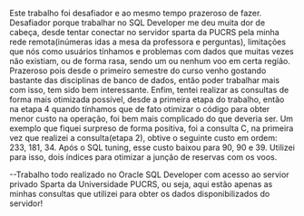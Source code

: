 Este trabalho foi desafiador e ao mesmo tempo prazeroso de fazer. Desafiador
porque trabalhar no SQL Developer me deu muita dor de cabeça, desde tentar
conectar no servidor sparta da PUCRS pela minha rede remota(inúmeras idas a
mesa da professora e perguntas), limitações que nós como usuários tínhamos e
problemas com dados que muitas vezes não existiam, ou de forma rasa, sendo um
ou nenhum voo em certa região. Prazeroso pois desde o primeiro semestre do curso
venho gostando bastante das disciplinas de banco de dados, então poder trabalhar
mais com isso, tem sido bem interessante. Enfim, tentei realizar as consultas de
forma mais otimizada possível, desde a primeira etapa do trabalho, então na etapa 4
quando tínhamos que de fato otimizar o código para obter menor custo na operação,
foi bem mais complicado do que deveria ser. Um exemplo que fiquei surpreso de
forma positiva, foi a consulta C, na primeira vez que realizei a consulta(etapa 2),
obtive o seguinte custo em ordem: 233, 181, 34. Após o SQL tuning, esse custo
baixou para 90, 90 e 39. Utilizei para isso, dois índices para otimizar a junção de
reservas com os voos.

--Trabalho todo realizado no Oracle SQL Developer com acesso ao servior privado Sparta da Universidade PUCRS, ou seja, aqui estão apenas as minhas consultas que utilizei para obter os dados disponibilizados do servidor!
